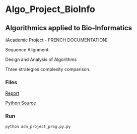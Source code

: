 # Algo_Project_BioInfo
## Algorithmics applied to Bio-Informatics 

(Academic Project - FRENCH DOCUMENTATION)

Sequence Alignment:

Design and Analysis of Algorithms

Three strategies complexity comparison.

### Files

[Report](https://github.com/andreastkdf/Algo_Project_BioInfo/blob/master/rapport3I003.pdf)

[Python Source](https://github.com/andreastkdf/Algo_Project_BioInfo/blob/master/adn_project_prog.py)

### Run

```
python adn_project_prog.py.py
